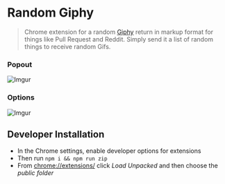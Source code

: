 # Random Giphy

> Chrome extension for a random [Giphy](https://giphy.com/) return in markup format for things like Pull Request and Reddit. Simply send it a list of random things to receive random Gifs.

### Popout

![Imgur](https://i.imgur.com/HVrb9aJ.png)

### Options

![Imgur](https://i.imgur.com/IqcZ4xm.png)

## Developer Installation

- In the Chrome settings, enable developer options for extensions
- Then run `npm i && npm run zip`
- From [chrome://extensions/](chrome://extensions/) click _Load Unpacked_ and then choose the _public folder_
